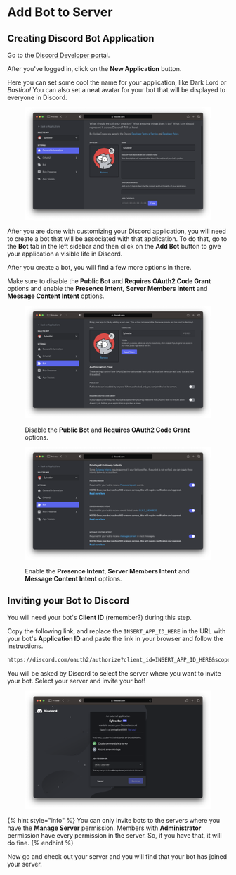 # Add Bot to Server

## Creating Discord Bot Application

Go to the [Discord Developer portal](https://discordapp.com/developers/applications/).

After you've logged in, click on the **New Application** button.

Here you can set some cool the name for your application, like Dark Lord or _Bastion!_ You can also set a neat avatar for your bot that will be displayed to everyone in Discord.

<figure><img src="../.gitbook/assets/image (4).png" alt=""><figcaption></figcaption></figure>

After you are done with customizing your Discord application, you will need to create a bot that will be associated with that application. To do that, go to the **Bot** tab in the left sidebar and then click on the **Add Bot** button to give your application a visible life in Discord.

After you create a bot, you will find a few more options in there.

Make sure to disable the **Public Bot** and **Requires OAuth2 Code Grant** options and enable the **Presence Intent**, **Server Members Intent** and **Message Content Intent** options.

<figure><img src="../.gitbook/assets/image (6).png" alt=""><figcaption><p>Disable the <strong>Public Bot</strong> and <strong>Requires OAuth2 Code Grant</strong> options.</p></figcaption></figure>

<figure><img src="../.gitbook/assets/image (3).png" alt=""><figcaption><p>Enable the <strong>Presence Intent</strong>, <strong>Server Members Intent</strong> and <strong>Message Content Intent</strong> options.</p></figcaption></figure>

## Inviting your Bot to Discord

You will need your bot's **Client ID** (remember?) during this step.

Copy the following link, and replace the `INSERT_APP_ID_HERE` in the URL with your bot's **Application ID** and paste the link in your browser and follow the instructions.

```diff
https://discord.com/oauth2/authorize?client_id=INSERT_APP_ID_HERE&scope=bot&permissions=8
```

You will be asked by Discord to select the server where you want to invite your bot. Select your server and invite your bot!

<figure><img src="../.gitbook/assets/image (1).png" alt=""><figcaption></figcaption></figure>

{% hint style="info" %}
You can only invite bots to the servers where you have the **Manage Server** permission. Members with **Administrator** permission have every permission in the server. So, if you have that, it will do fine.
{% endhint %}

Now go and check out your server and you will find that your bot has joined your server.
